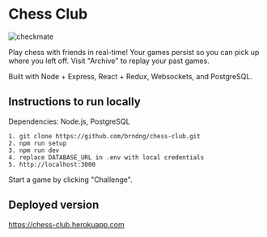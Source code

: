 # Chess Club

![checkmate](https://user-images.githubusercontent.com/31902206/46249044-2622cd00-c3d7-11e8-91b2-ffaaebe8dc4b.gif)

Play chess with friends in real-time! Your games persist so you can pick up where you left off. Visit "Archive" to replay your past games.

Built with Node + Express, React + Redux, Websockets, and PostgreSQL.

## Instructions to run locally

Dependencies: Node.js, PostgreSQL

```
1. git clone https://github.com/brndng/chess-club.git
2. npm run setup
3. npm run dev
4. replace DATABASE_URL in .env with local credentials
5. http://localhost:3000
```

Start a game by clicking "Challenge".

## Deployed version

https://chess-club.herokuapp.com
